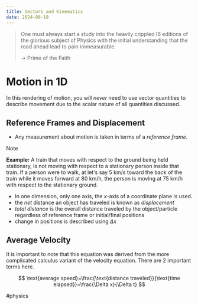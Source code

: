 ```yaml
---
title: Vectors and Kinematics
date: 2024-08-19
---
```

> One must always start a study into the heavily crippled IB editions of the glorious subject of Physics with the initial understanding that the road ahead lead to pain immeasurable.
>
> -> Prime of the Faith


# Motion in 1D 
In this rendering of motion, you will *never* need to use vector quantities to describe movement due to the scalar nature of all quantities discussed.
## Reference Frames and Displacement
- Any measurement about motion is taken in terms of a *reference frame*.
> [!NOTE]
> **Example:** A train that moves with respect to the ground being held stationary, is not moving with respect to a stationary person inside that train. If a person were to walk, at let's say $5$ km/s toward the back of the train while it moves forward at $80$ km/h, the person is moving at $75$ km/h with respect to the stationary ground.
- In one dimension, only one axis, the $x$-axis of a coordinate plane is used.
- the *net* distance an object has traveled is known as *displacement*
- *total distance* is the overall distance traveled by the object/particle regardless of reference frame or initial/final positions
- change in positions is described using $\Delta x$

## Average Velocity
It is important to note that this equation was derived from the more complicated calculus variant of the velocity equation. There are 2 important terms here.

$$
\text{average speed}=\frac{\text{distance traveled}}{\text{time elapsed}}=\frac{\Delta x}{\Delta t}
$$


#physics

